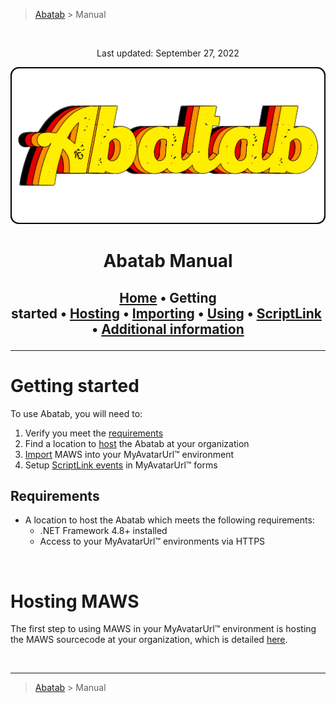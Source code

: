 > [Abatab][AbatabRepositoryUrl] > Manual

<br>
<div align="center">

  Last updated: September 27, 2022

  ![AbatabLogo][AbatabLogo]
  <h1> 
  Abatab Manual
  </h1>

  <h2>

  [Home][ManHome]&nbsp;&bull;&nbsp;Getting started&nbsp;&bull;&nbsp;[Hosting][ManHosting]&nbsp;&bull;&nbsp;[Importing][ManImporting]&nbsp;&bull;&nbsp;[Using][ManUsing]&nbsp;&bull;&nbsp;[ScriptLink][ManScriptLink]&nbsp;&bull;&nbsp;[Additional information][ManAdditionalInfo]

  </h2>
  </div>

***

# Getting started

To use Abatab, you will need to:
1. Verify you meet the [requirements](#requirements)
2. Find a location to [host][ManHosting] the Abatab at your organization
3. [Import][ManImporting] MAWS into your MyAvatarUrl™ environment
4. Setup [ScriptLink events][ManScriptLink] in MyAvatarUrl™ forms

## Requirements
* A location to host the Abatab which meets the following requirements:
  * .NET Framework 4.8+ installed
  * Access to your MyAvatarUrl™ environments via HTTPS

<br>

# Hosting MAWS
The first step to using MAWS in your MyAvatarUrl™ environment is hosting the MAWS sourcecode at your organization, which is detailed [here][ManHosting].

<br>

***

> [Abatab][AbatabRepositoryUrl] > Manual

<!-- REFERENCE LINKS -->
[AbatabRepositoryUrl]: https://github.com/spectrum-health-systems/Abatab
[AbatabLogo]: ../../.github/Logos/ProjectLogo.png
[MyAvatarUrl]: https://www.ntst.com/Solutions-and-Services/Offerings/MyAvatarUrl
[AbatabManualPng]: ./Images/ManualLogo.png
[ManHome]: ./Documentation/Manual/Manual.md
[ManGettingStarted]: ./Documentation/Manual/ManGettingStarted.md
[ManHosting]: ./Documentation/Manual/ManHosting.md
[ManImporting]: ./Documentation/Manual/ManImporting.md
[ManUsing]: ./Documentation/Manual/ManUsing.md
[ManScriptLink]: ./Documentation/Manual/ManScriptLink.md
[ManAdditionalInfo]: ./Documentation/Manual/ManAdditionalInfo.md
